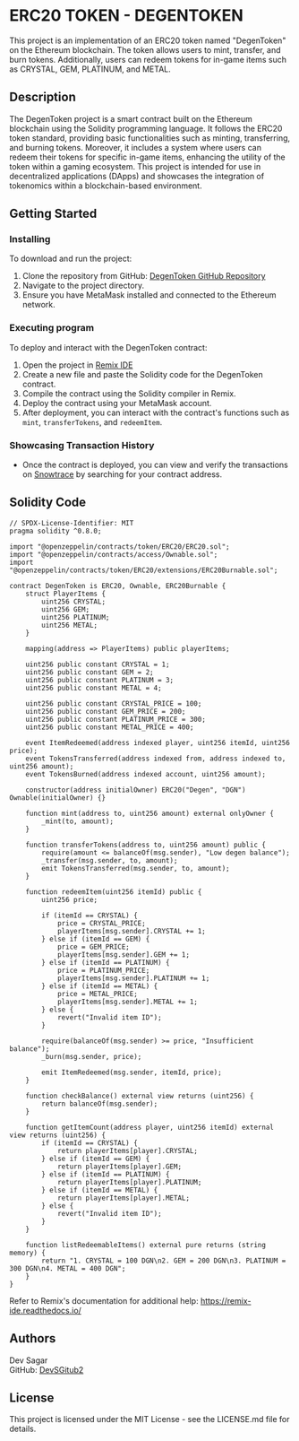 # ERC20 TOKEN - DEGENTOKEN

This project is an implementation of an ERC20 token named "DegenToken" on the Ethereum blockchain. The token allows users to mint, transfer, and burn tokens. Additionally, users can redeem tokens for in-game items such as CRYSTAL, GEM, PLATINUM, and METAL.

## Description

The DegenToken project is a smart contract built on the Ethereum blockchain using the Solidity programming language. It follows the ERC20 token standard, providing basic functionalities such as minting, transferring, and burning tokens. Moreover, it includes a system where users can redeem their tokens for specific in-game items, enhancing the utility of the token within a gaming ecosystem. This project is intended for use in decentralized applications (DApps) and showcases the integration of tokenomics within a blockchain-based environment.

## Getting Started

### Installing

To download and run the project:

1. Clone the repository from GitHub: [DegenToken GitHub Repository](https://github.com/DevSGitub2/DegenToken.git)
2. Navigate to the project directory.
3. Ensure you have MetaMask installed and connected to the Ethereum network.

### Executing program

To deploy and interact with the DegenToken contract:

1. Open the project in [Remix IDE](https://remix.ethereum.org/)
2. Create a new file and paste the Solidity code for the DegenToken contract.
3. Compile the contract using the Solidity compiler in Remix.
4. Deploy the contract using your MetaMask account.
5. After deployment, you can interact with the contract's functions such as `mint`, `transferTokens`, and `redeemItem`.

### Showcasing Transaction History

- Once the contract is deployed, you can view and verify the transactions on [Snowtrace](https://snowtrace.io/) by searching for your contract address.

## Solidity Code

```solidity
// SPDX-License-Identifier: MIT
pragma solidity ^0.8.0;

import "@openzeppelin/contracts/token/ERC20/ERC20.sol";
import "@openzeppelin/contracts/access/Ownable.sol";
import "@openzeppelin/contracts/token/ERC20/extensions/ERC20Burnable.sol";

contract DegenToken is ERC20, Ownable, ERC20Burnable {
    struct PlayerItems {
        uint256 CRYSTAL;
        uint256 GEM;
        uint256 PLATINUM;
        uint256 METAL;
    }

    mapping(address => PlayerItems) public playerItems;

    uint256 public constant CRYSTAL = 1;
    uint256 public constant GEM = 2;
    uint256 public constant PLATINUM = 3;
    uint256 public constant METAL = 4;

    uint256 public constant CRYSTAL_PRICE = 100;
    uint256 public constant GEM_PRICE = 200;
    uint256 public constant PLATINUM_PRICE = 300;
    uint256 public constant METAL_PRICE = 400;

    event ItemRedeemed(address indexed player, uint256 itemId, uint256 price);
    event TokensTransferred(address indexed from, address indexed to, uint256 amount);
    event TokensBurned(address indexed account, uint256 amount);

    constructor(address initialOwner) ERC20("Degen", "DGN") Ownable(initialOwner) {}

    function mint(address to, uint256 amount) external onlyOwner {
        _mint(to, amount);
    }

    function transferTokens(address to, uint256 amount) public {
        require(amount <= balanceOf(msg.sender), "Low degen balance");
        _transfer(msg.sender, to, amount);
        emit TokensTransferred(msg.sender, to, amount);
    }

    function redeemItem(uint256 itemId) public {
        uint256 price;

        if (itemId == CRYSTAL) {
            price = CRYSTAL_PRICE;
            playerItems[msg.sender].CRYSTAL += 1;
        } else if (itemId == GEM) {
            price = GEM_PRICE;
            playerItems[msg.sender].GEM += 1;
        } else if (itemId == PLATINUM) {
            price = PLATINUM_PRICE;
            playerItems[msg.sender].PLATINUM += 1;
        } else if (itemId == METAL) {
            price = METAL_PRICE;
            playerItems[msg.sender].METAL += 1;
        } else {
            revert("Invalid item ID");
        }

        require(balanceOf(msg.sender) >= price, "Insufficient balance");
        _burn(msg.sender, price);

        emit ItemRedeemed(msg.sender, itemId, price);
    }

    function checkBalance() external view returns (uint256) {
        return balanceOf(msg.sender);
    }

    function getItemCount(address player, uint256 itemId) external view returns (uint256) {
        if (itemId == CRYSTAL) {
            return playerItems[player].CRYSTAL;
        } else if (itemId == GEM) {
            return playerItems[player].GEM;
        } else if (itemId == PLATINUM) {
            return playerItems[player].PLATINUM;
        } else if (itemId == METAL) {
            return playerItems[player].METAL;
        } else {
            revert("Invalid item ID");
        }
    }

    function listRedeemableItems() external pure returns (string memory) {
        return "1. CRYSTAL = 100 DGN\n2. GEM = 200 DGN\n3. PLATINUM = 300 DGN\n4. METAL = 400 DGN";
    }
}

```
Refer to Remix's documentation for additional help: https://remix-ide.readthedocs.io/

## Authors

Dev Sagar  
GitHub: [DevSGitub2](https://github.com/DevSGitub2)

## License

This project is licensed under the MIT License - see the LICENSE.md file for details.




